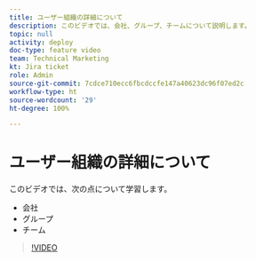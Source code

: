 ```yaml
---
title: ユーザー組織の詳細について
description: このビデオでは、会社、グループ、チームについて説明します。
topic: null
activity: deploy
doc-type: feature video
team: Technical Marketing
kt: Jira ticket
role: Admin
source-git-commit: 7cdce710ecc6fbcdccfe147a40623dc96f07ed2c
workflow-type: ht
source-wordcount: '29'
ht-degree: 100%

---
```


# ユーザー組織の詳細について

このビデオでは、次の点について学習します。

* 会社
* グループ
* チーム

>[!VIDEO](https://video.tv.adobe.com/v/335068/?quality=12)
